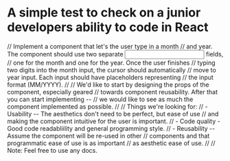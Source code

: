 <h1>A simple test to check on a junior developers ability to code in React</h1>

// Implement a component that let's the user type in a month
// and year. The component should use two separate <input> fields,
// one for the month and one for the year. Once the user finishes
// typing two digits into the month input, the cursor should automatically
// move to year input. Each input should have placeholders representing
// the input format (MM/YYYY).
//
// We'd like to start by designing the props of the component, especially geared
// towards component reusability. After that you can start implementing --
// we would like to see as much the component implemented as possible.
//
// Things we're looking for:
// - Usability -- The aesthetics don't need to be perfect, but ease of use
//   and making the component intuitive for the user is important.
// - Code quality - Good code readabliility and general programming style.
// - Reusability -- Assume the component will be re-used in other
//   components and that programmatic ease of use is as important
//   as aesthetic ease of use.
//
// Note: Feel free to use any docs.